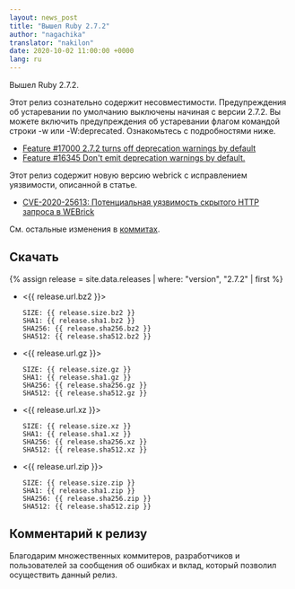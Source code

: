 ```yaml
---
layout: news_post
title: "Вышел Ruby 2.7.2"
author: "nagachika"
translator: "nakilon"
date: 2020-10-02 11:00:00 +0000
lang: ru
---
```


Вышел Ruby 2.7.2.

Этот релиз сознательно содержит несовместимости. Предупреждения об устаревании по умолчанию выключены начиная с версии 2.7.2.
Вы можете включить предупреждения об устаревании флагом командой строки -w или -W:deprecated.
Ознакомьтесь с подробностями ниже.

* [Feature #17000 2.7.2 turns off deprecation warnings by default](https://bugs.ruby-lang.org/issues/17000)
* [Feature #16345 Don't emit deprecation warnings by default.](https://bugs.ruby-lang.org/issues/16345)

Этот релиз содержит новую версию webrick с исправлением уязвимости, описанной в статье.

* [CVE-2020-25613: Потенциальная уязвимость скрытого HTTP запроса в WEBrick](/ru/news/2020/09/29/http-request-smuggling-cve-2020-25613/)

См. остальные изменения в [коммитах](https://github.com/ruby/ruby/compare/v2_7_1...v2_7_2).

## Скачать

{% assign release = site.data.releases | where: "version", "2.7.2" | first %}

* <{{ release.url.bz2 }}>

      SIZE: {{ release.size.bz2 }}
      SHA1: {{ release.sha1.bz2 }}
      SHA256: {{ release.sha256.bz2 }}
      SHA512: {{ release.sha512.bz2 }}

* <{{ release.url.gz }}>

      SIZE: {{ release.size.gz }}
      SHA1: {{ release.sha1.gz }}
      SHA256: {{ release.sha256.gz }}
      SHA512: {{ release.sha512.gz }}

* <{{ release.url.xz }}>

      SIZE: {{ release.size.xz }}
      SHA1: {{ release.sha1.xz }}
      SHA256: {{ release.sha256.xz }}
      SHA512: {{ release.sha512.xz }}

* <{{ release.url.zip }}>

      SIZE: {{ release.size.zip }}
      SHA1: {{ release.sha1.zip }}
      SHA256: {{ release.sha256.zip }}
      SHA512: {{ release.sha512.zip }}

## Комментарий к релизу

Благодарим множественных коммитеров, разработчиков и пользователей за сообщения об ошибках и вклад, который позволил осуществить данный релиз.
